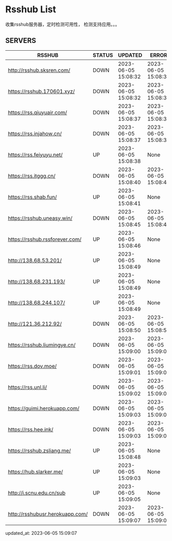 # Rsshub List

收集rsshub服务器，定时检测可用性， 检测支持应用。。。


## SERVERS

|  RSSHUB   | STATUS  | UPDATED  | ERROR  | TWITTER |  
|  ----  | ----  | ----  | ----  | ---- |  
| http://rsshub.sksren.com/ | DOWN | 2023-06-05 15:08:32 | 2023-06-05 15:08:32 |  
| https://rsshub.170601.xyz/ | DOWN | 2023-06-05 15:08:32 | 2023-06-05 15:08:32 |  
| https://rss.qiuyuair.com/ | DOWN | 2023-06-05 15:08:37 | 2023-06-05 15:08:37 |  
| https://rss.injahow.cn/ | DOWN | 2023-06-05 15:08:37 | 2023-06-05 15:08:37 |  
| https://rss.feiyuyu.net/ | UP | 2023-06-05 15:08:38 | None |OK|  
| https://rss.itggg.cn/ | DOWN | 2023-06-05 15:08:40 | 2023-06-05 15:08:40 |  
| https://rss.shab.fun/ | UP | 2023-06-05 15:08:41 | None |OK|  
| https://rsshub.uneasy.win/ | DOWN | 2023-06-05 15:08:45 | 2023-06-05 15:08:45 |  
| https://rsshub.rssforever.com/ | UP | 2023-06-05 15:08:46 | None |OK|  
| http://138.68.53.201/ | UP | 2023-06-05 15:08:49 | None ||  
| http://138.68.231.193/ | UP | 2023-06-05 15:08:49 | None ||  
| http://138.68.244.107/ | UP | 2023-06-05 15:08:49 | None ||  
| http://121.36.212.92/ | DOWN | 2023-06-05 15:08:50 | 2023-06-05 15:08:50 |  
| https://rsshub.liumingye.cn/ | DOWN | 2023-06-05 15:09:00 | 2023-06-05 15:09:00 |  
| https://rss.dov.moe/ | DOWN | 2023-06-05 15:09:01 | 2023-06-05 15:09:01 |  
| https://rss.unl.li/ | DOWN | 2023-06-05 15:09:02 | 2023-06-05 15:09:02 |  
| https://guimi.herokuapp.com/ | DOWN | 2023-06-05 15:09:03 | 2023-06-05 15:09:03 |  
| https://rss.hee.ink/ | DOWN | 2023-06-05 15:09:03 | 2023-06-05 15:09:03 |  
| https://rsshub.zsliang.me/ | UP | 2023-06-05 15:08:48 | None |OK|  
| https://hub.slarker.me/ | UP | 2023-06-05 15:09:03 | None |OK|  
| http://i.scnu.edu.cn/sub | UP | 2023-06-05 15:09:05 | None ||  
| http://rsshubusr.herokuapp.com/ | DOWN | 2023-06-05 15:09:07 | 2023-06-05 15:09:07 |  
  

updated_at: 2023-06-05 15:09:07  
